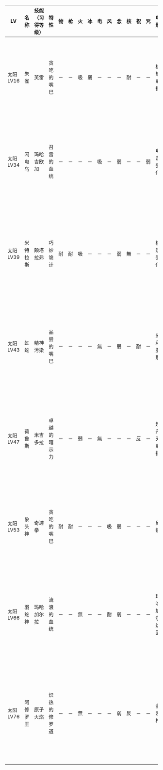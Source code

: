 |LV|名称|技能（习得等级）|特性|物|枪|火|冰|电|风|念|核|祝|咒|电刑|警报电刑|装备类型|技能|
|-|-|-|-|-|-|-|-|-|-|-|-|-|-|-|-|-|-|
|太阳LV16|朱雀|芙雷|贪吃的嘴巴|－|－|吸|弱|－|－|－|耐|－|－|核热戒指|核热螺旋戒指|饰品|塔伦达,玛琳卡琳,迪坤达(18),玛哈芙蕾(19),敏捷诀窍(20),玛哈塔伦达(21)|
|太阳LV34|闪电鸟|玛哈吉欧加|召雷的血统|－|－|－|－|吸|－|弱|－|－|弱|电击强化|高级电击强化|技能卡|塔尔卡加,触电几率UP,反叛(35),吉欧达因(37),电击强化(38),玛哈吉欧达因(39)|
|太阳LV39|米特拉斯|颠塔拉弗|巧妙诡计|耐|耐|吸|－|－|－|弱|無|－|－|核热强化|高级核热强化|技能卡|玛哈芙蕾拉,灼热波浪,提特拉破坏(41),消除核热防御(42),玛哈拜斯堤(43),芙雷达因(45)|
|太阳LV43|虹蛇|精神污染|品尝的嘴巴|－|－|－|－|無|－|弱|－|耐|－|米利亚那|极·米利亚那|会长远程|玛哈吉欧加,米吉多拉,革命(45),消除电击防御(46),提特拉破坏(48),电击强化(49)|
|太阳LV47|荷鲁斯|米吉多拉|卓越的暗示力|－|－|弱|－|無|－|－|－|反|－|超升天戒指|超升天螺旋戒指|饰品|迪亚拉玛,克加翁,闪光炸弹(49),玛哈斯库卡加(50),哈玛翁(51),哈玛成功率UP(52)|
|太阳LV53|象头神|奇迹拳|贪吃的嘴巴|耐|耐|－|－|－|吸|弱|－|－|－|反叛|革命|技能卡|五月雨斩,反叛,提特拉加(55),念动耐性(56),玛哈斯坤达(57),蓄力(60)|
|太阳LV66|羽蛇神|玛哈加尔拉|流浪的血统|－|－|無|－|－|耐|弱|－|－|－|玛哈加尔达因|万物流转|技能卡|加尔达因,忘杀突袭,高级成长(68),大治愈促进(69),玛哈加尔达因(70),高级疾风强化(71)|
|太阳LV76|阿修罗王|原子火焰|炽热的修罗道|－|－|無|－|－|－|弱|反|－|－|金刚杵|无双金刚杵|会长近战|玛翰玛翁,玛哈拉库卡加,自动玛哈塔尔卡(78),玛哈芙雷达因(79),超反击(80),不动心(81)|
